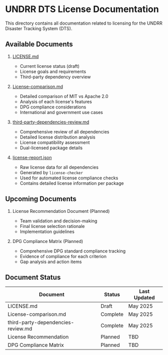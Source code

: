 # UNDRR DTS License Documentation

This directory contains all documentation related to licensing for the UNDRR Disaster Tracking System (DTS).

## Available Documents

1. [LICENSE.md](./LICENSE.md)
   - Current license status (draft)
   - License goals and requirements
   - Third-party dependency overview

2. [License-comparison.md](./License-comparison.md)
   - Detailed comparison of MIT vs Apache 2.0
   - Analysis of each license's features
   - DPG compliance considerations
   - International and government use cases

3. [third-party-dependencies-review.md](./third-party-dependencies-review.md)
   - Comprehensive review of all dependencies
   - Detailed license distribution analysis
   - License compatibility assessment
   - Dual-licensed package details

4. [license-report.json](./license-report.json)
   - Raw license data for all dependencies
   - Generated by `license-checker`
   - Used for automated license compliance checks
   - Contains detailed license information per package

## Upcoming Documents

1. License Recommendation Document (Planned)
   - Team validation and decision-making
   - Final license selection rationale
   - Implementation guidelines

2. DPG Compliance Matrix (Planned)
   - Comprehensive DPG standard compliance tracking
   - Evidence of compliance for each criterion
   - Gap analysis and action items

## Document Status

| Document | Status | Last Updated |
|----------|---------|--------------|
| LICENSE.md | Draft | May 2025 |
| License-comparison.md | Complete | May 2025 |
| third-party-dependencies-review.md | Complete | May 2025 |
| License Recommendation | Planned | TBD |
| DPG Compliance Matrix | Planned | TBD |
